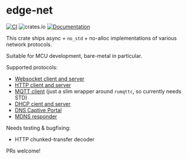 # edge-net

[![CI](https://github.com/ivmarkov/edge-net/actions/workflows/ci.yml/badge.svg)](https://github.com/ivmarkov/edge-net/actions/workflows/ci.yml)
![crates.io](https://img.shields.io/crates/v/edge-net.svg)
[![Documentation](https://docs.rs/edge-net/badge.svg)](https://docs.rs/edge-net)

This crate ships async + `no_std` + no-alloc implementations of various network protocols.

Suitable for MCU development, bare-metal in particular.

Supported protocols:
* [Websocket client and server](edge-ws)
* [HTTP client and server](edge-http)
* [MQTT client](edge-mqtt) (just a slim wrapper around `rumqttc`, so currently needs STD)
* [DHCP cient and server](edge-dhcp)
* [DNS Captive Portal](edge-captive)
* [MDNS responder](edge-mdns)

Needs testing & bugfixing:
* HTTP chunked-transfer decoder

PRs welcome!

